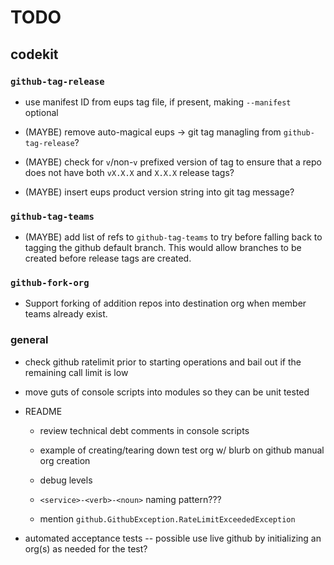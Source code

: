 # TODO

## codekit

### `github-tag-release`

- use manifest ID from eups tag file, if present, making `--manifest` optional

- (MAYBE) remove auto-magical eups -> git tag managling from
  `github-tag-release`?

- (MAYBE) check for `v`/non-`v` prefixed version of tag to ensure that a repo
  does not have both `vX.X.X` and `X.X.X` release tags?

- (MAYBE) insert eups product version string into git tag message?

### `github-tag-teams`

- (MAYBE) add list of refs to `github-tag-teams` to try before falling back to
  tagging the github default branch. This would allow branches to be created
  before release tags are created.

### `github-fork-org`

- Support forking of addition repos into destination org when member teams
  already exist.

### general

- check github ratelimit prior to starting operations and bail out if the
  remaining call limit is low

- move guts of console scripts into modules so they can be unit tested

- README

    - review technical debt comments in console scripts

    - example of creating/tearing down test org w/ blurb on github manual org
     creation

    - debug levels

    - `<service>-<verb>-<noun>` naming pattern???

    - mention `github.GithubException.RateLimitExceededException`

- automated acceptance tests -- possible use live github by initializing an
  org(s) as needed for the test?
